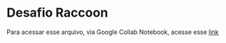 # Desafio Raccoon 

Para acessar esse arquivo, via Google Collab Notebook, acesse esse [link](https://colab.research.google.com/drive/1Catc42qiUS9peXeC5ysEaAhS5Nvf1TDA?usp=sharing)   
